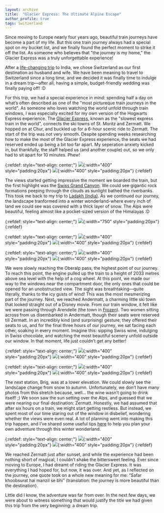 ```yaml
---
layout: archive
title:  "Glacier Express: The Ultimate Alpine Escape"
author_profile: true
tags: Switzerland
---
```


Since moving to Europe nearly four years ago, beautiful train journeys have become a part of my life. But this one train journey always had a special spot on my bucket list, and we finally found the perfect moment to strike it off the list. As someone who believes that "the journey is my home," the Glacier Express was a truly unforgettable experience!

After a [life-changing trip](https://mugdhak30.github.io/court-wedding-Maharashtra-India/) to India, we chose Switzerland as our first destination as husband and wife. We have been meaning to travel to Switzerland since a long time, and we decided it was finally time to indulge in a dream trip—after all, having a simple, budget-friendly wedding was finally paying off! :D

For this trip, we had a special experience in mind: spending half a day on what’s often described as one of the  "most pictureque train journeys in the world".  As someone who loves watching the world unfold through train windows, I was especially excited for my own version of the Hogwarts Express experience. The [Glacier Express](https://www.glacierexpress.ch/en), known as the "slowest express train in the world", connects the ski towns of St. Moritz and Zermatt. We hopped on at Chur, and buckled up for a 6-hour scenic ride to Zermatt. The start of the trip was not very smooth. Despite spending weeks researching how to make the most of the Glacier Express experience, the seats we had reserved ended up being a bit too far apart. My seperation anxiety kicked in, but thankfully, the staff helped us (and another couple) out, so we only had to sit apart for 10 minutes. Phew! 

{:refdef: style="text-align: center;"}
![](/images/Glacier1.jpg){:width="400" style="padding:20px"}
![](/images/Glacier2.jpg){:width="400" style="padding:20px"}
{:refdef}

The views started getting impressive the moment we boarded the train, but the first highlight was the [Swiss Grand Canyon](https://www.myswitzerland.com/en/experiences/ruinaulta-switzerlands-grand-canyon/). We could see gigantic rock formations peeping through the clouds as sunlight bathed the riverbanks. This took me back to my trip to [Ladakh (India)](https://mugdhak30.github.io/Ladakh-Little-Tibet/). As we continued our journey, the landscape tranformed into a winter wonderland-where every inch of land we could see was covered with a thick layer of snow. The Alps were beautiful, feeling almost like a pocket-sized version of the Himalayas :D 

{:refdef: style="text-align: center;"}
![](/images/Glacier3.jpg){:width="750" style="padding:20px"}
{:refdef}

{:refdef: style="text-align: center;"}
![](/images/Glacier4.jpg){:width="400" style="padding:20px"}
![](/images/Glacier5.jpg){:width="400" style="padding:20px"}
{:refdef}


{:refdef: style="text-align: center;"}
![](/images/Glacier6.jpg){:width="400" style="padding:20px"}
![](/images/Glacier7.jpg){:width="400" style="padding:20px"}
{:refdef}

We were slowly reaching the Oberalp pass, the highest point of our journey. To reach this point, the engine pulled up the train to a height of 2033 metres above sea level with the help of a cog wheel. At this point, we made our way to the windows near the compartment door, the only ones that could be opened for an unobstructed view. The sight was breathtaking—quite literally, thanks to the icy gusts of wind! This was the most mesmerizing part of the journey. Next, we reached Andermatt, a charming little ski town that looked straight out of a Disney movie. From our train window, it felt like we were passing through Arendelle (the town in [Frozen](https://en.wikipedia.org/wiki/Frozen_(2013_film))). Two women sitting across from us disembarked in Andermatt, though their seats were reserved till Zermatt. In an incredibly kind (and surprising) gesture, they offered their seats to us, and for the final three hours of our journey, we sat facing each other, soaking in every moment. Imagine this: sipping Swiss wine, indulging in Swiss chocolate, and watching the most beautiful scenery unfold outside our window. In that moment, life just couldn’t get any better! 

{:refdef: style="text-align: center;"}
![](/images/Glacier10.jpg){:width="400" style="padding:20px"}
![](/images/Glacier11.jpg){:width="400" style="padding:20px"}
{:refdef} 


{:refdef: style="text-align: center;"}
![](/images/Glacier8.jpg){:width="400" style="padding:20px"}
![](/images/Glacier9.jpg){:width="400" style="padding:20px"}
{:refdef}

The next station, Brig, was at a lower elevation. We could slowly see the landscape change from snow to autumn. Unfortunately, we don’t have many photos from this stretch because, well… the wine wasn’t going to drink itself! ;) We soon saw the sun setting over the Alps, and guessed that we were nearing our final destination: Zermatt. Honestly, we had assumed that after six hours on a train, we might start getting restless. But instead, we spent most of our time staring out of the window in disbelief, wondering whether the views were even real. A lot of planning went into making this trip happen, and I’ve shared some useful tips [here](https://mugdhak30.github.io/glacier_express_tips/) to help you plan your own adventure through this winter wonderland.

{:refdef: style="text-align: center;"}
![](/images/Glacier12.jpg){:width="400" style="padding:20px"}
![](/images/Glacier13.jpg){:width="400" style="padding:20px"}
{:refdef}

We reached Zermatt just after sunset, and while the experience had been nothing short of magical, I couldn’t shake the bittersweet feeling. Ever since moving to Europe, I had dreamt of riding the Glacier Express. It was everything I had hoped for, but now, it was over. And yet, as I reflected on the journey, one quote took on a whole new meaning for me: “Safar khoobsurat hai manzil se bhi” (translation: the journey is more beautiful than the destination).

Little did I know, the adventure was far from over. In the next few days, we were about to witness something that would justify the title we had given this trip from the very beginning: a dream trip. 
